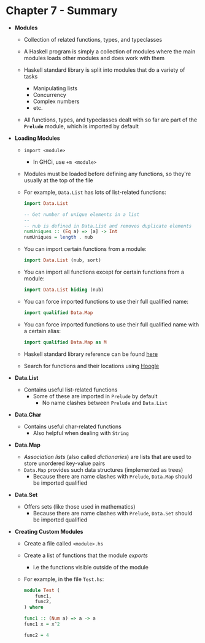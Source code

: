 # Chapter 7 - Summary

* **Modules**
    * Collection of related functions, types, and typeclasses
    * A Haskell program is simply a collection of modules where the main modules loads other modules and does work with them
    * Haskell standard library is split into modules that do a variety of tasks
        * Manipulating lists
        * Concurrency
        * Complex numbers
        * etc.

    * All functions, types, and typeclasses dealt with so far are part of the **`Prelude`** module, which is imported by default

* **Loading Modules**
    * `import <module>`
        * In GHCi, use `+m <module>`
    * Modules must be loaded before defining any functions, so they're usually at the top of the file
    * For example, `Data.List` has lots of list-related functions:

      ```haskell
      import Data.List

      -- Get number of unique elements in a list
      --
      -- nub is defined in Data.List and removes duplicate elements
      numUniques :: (Eq a) => [a] -> Int
      numUniques = length . nub
      ```

    * You can import certain functions from a module:

      ```haskell
      import Data.List (nub, sort)
      ```

    * You can import all functions except for certain functions from a module:

      ```haskell
      import Data.List hiding (nub)
      ```

    * You can force imported functions to use their full qualified name:

      ```haskell
      import qualified Data.Map
      ```

    * You can force imported functions to use their full qualified name with a certain alias:

      ```haskell
      import qualified Data.Map as M
      ```

    * Haskell standard library reference can be found [here](https://downloads.haskell.org/~ghc/latest/docs/html/libraries/)
    * Search for functions and their locations using [Hoogle](https://www.haskell.org/hoogle/)

* **Data.List**
    * Contains useful list-related functions
        * Some of these are imported in `Prelude` by default
            * No name clashes between `Prelude` and `Data.List`

* **Data.Char**
    * Contains useful char-related functions
        * Also helpful when dealing with `String`

* **Data.Map**
    * *Association lists* (also called *dictionaries*) are lists that are used to store unordered key-value pairs
    * `Data.Map` provides such data structures (implemented as trees)
        * Because there are name clashes with `Prelude`, `Data.Map` should be imported qualified

* **Data.Set**
    * Offers sets (like those used in mathematics)
        * Because there are name clashes with `Prelude`, `Data.Set` should be imported qualified

* **Creating Custom Modules**
    * Create a file called `<module>.hs`
    * Create a list of functions that the module *exports*
        * i.e the functions visible outside of the module
    * For example, in the file `Test.hs`:

      ```haskell
      module Test (
          func1,
          func2,
      ) where

      func1 :: (Num a) => a -> a
      func1 x = x^2

      func2 = 4
      ```
